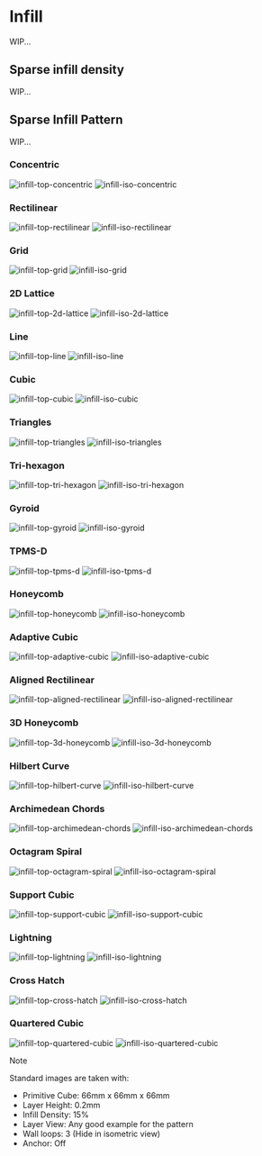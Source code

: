 # Infill

WIP...

## Sparse infill density

WIP...

## Sparse Infill Pattern

WIP...

### Concentric

![infill-top-concentric](https://github.com/SoftFever/OrcaSlicer/blob/main/doc/images/fill/infill-top-concentric.png?raw=true)
![infill-iso-concentric](https://github.com/SoftFever/OrcaSlicer/blob/main/doc/images/fill/infill-iso-concentric.png?raw=true)

### Rectilinear

![infill-top-rectilinear](https://github.com/SoftFever/OrcaSlicer/blob/main/doc/images/fill/infill-top-rectilinear.png?raw=true)
![infill-iso-rectilinear](https://github.com/SoftFever/OrcaSlicer/blob/main/doc/images/fill/infill-iso-rectilinear.png?raw=true)

### Grid

![infill-top-grid](https://github.com/SoftFever/OrcaSlicer/blob/main/doc/images/fill/infill-top-grid.png?raw=true)
![infill-iso-grid](https://github.com/SoftFever/OrcaSlicer/blob/main/doc/images/fill/infill-iso-grid.png?raw=true)

### 2D Lattice

![infill-top-2d-lattice](https://github.com/SoftFever/OrcaSlicer/blob/main/doc/images/fill/infill-top-2d-lattice.png?raw=true)
![infill-iso-2d-lattice](https://github.com/SoftFever/OrcaSlicer/blob/main/doc/images/fill/infill-iso-2d-lattice.png?raw=true)

### Line

![infill-top-line](https://github.com/SoftFever/OrcaSlicer/blob/main/doc/images/fill/infill-top-line.png?raw=true)
![infill-iso-line](https://github.com/SoftFever/OrcaSlicer/blob/main/doc/images/fill/infill-iso-line.png?raw=true)

### Cubic

![infill-top-cubic](https://github.com/SoftFever/OrcaSlicer/blob/main/doc/images/fill/infill-top-cubic.png?raw=true)
![infill-iso-cubic](https://github.com/SoftFever/OrcaSlicer/blob/main/doc/images/fill/infill-iso-cubic.png?raw=true)

### Triangles

![infill-top-triangles](https://github.com/SoftFever/OrcaSlicer/blob/main/doc/images/fill/infill-top-triangles.png?raw=true)
![infill-iso-triangles](https://github.com/SoftFever/OrcaSlicer/blob/main/doc/images/fill/infill-iso-triangles.png?raw=true)

### Tri-hexagon

![infill-top-tri-hexagon](https://github.com/SoftFever/OrcaSlicer/blob/main/doc/images/fill/infill-top-tri-hexagon.png?raw=true)
![infill-iso-tri-hexagon](https://github.com/SoftFever/OrcaSlicer/blob/main/doc/images/fill/infill-iso-tri-hexagon.png?raw=true)

### Gyroid

![infill-top-gyroid](https://github.com/SoftFever/OrcaSlicer/blob/main/doc/images/fill/infill-top-gyroid.png?raw=true)
![infill-iso-gyroid](https://github.com/SoftFever/OrcaSlicer/blob/main/doc/images/fill/infill-iso-gyroid.png?raw=true)

### TPMS-D

![infill-top-tpms-d](https://github.com/SoftFever/OrcaSlicer/blob/main/doc/images/fill/infill-top-tpms-d.png?raw=true)
![infill-iso-tpms-d](https://github.com/SoftFever/OrcaSlicer/blob/main/doc/images/fill/infill-iso-tpms-d.png?raw=true)

### Honeycomb

![infill-top-honeycomb](https://github.com/SoftFever/OrcaSlicer/blob/main/doc/images/fill/infill-top-honeycomb.png?raw=true)
![infill-iso-honeycomb](https://github.com/SoftFever/OrcaSlicer/blob/main/doc/images/fill/infill-iso-honeycomb.png?raw=true)

### Adaptive Cubic

![infill-top-adaptive-cubic](https://github.com/SoftFever/OrcaSlicer/blob/main/doc/images/fill/infill-top-adaptive-cubic.png?raw=true)
![infill-iso-adaptive-cubic](https://github.com/SoftFever/OrcaSlicer/blob/main/doc/images/fill/infill-iso-adaptive-cubic.png?raw=true)

### Aligned Rectilinear

![infill-top-aligned-rectilinear](https://github.com/SoftFever/OrcaSlicer/blob/main/doc/images/fill/infill-top-aligned-rectilinear.png?raw=true)
![infill-iso-aligned-rectilinear](https://github.com/SoftFever/OrcaSlicer/blob/main/doc/images/fill/infill-iso-aligned-rectilinear.png?raw=true)

### 3D Honeycomb

![infill-top-3d-honeycomb](https://github.com/SoftFever/OrcaSlicer/blob/main/doc/images/fill/infill-top-3d-honeycomb.png?raw=true)
![infill-iso-3d-honeycomb](https://github.com/SoftFever/OrcaSlicer/blob/main/doc/images/fill/infill-iso-3d-honeycomb.png?raw=true)

### Hilbert Curve

![infill-top-hilbert-curve](https://github.com/SoftFever/OrcaSlicer/blob/main/doc/images/fill/infill-top-hilbert-curve.png?raw=true)
![infill-iso-hilbert-curve](https://github.com/SoftFever/OrcaSlicer/blob/main/doc/images/fill/infill-iso-hilbert-curve.png?raw=true)

### Archimedean Chords

![infill-top-archimedean-chords](https://github.com/SoftFever/OrcaSlicer/blob/main/doc/images/fill/infill-top-archimedean-chords.png?raw=true)
![infill-iso-archimedean-chords](https://github.com/SoftFever/OrcaSlicer/blob/main/doc/images/fill/infill-iso-archimedean-chords.png?raw=true)

### Octagram Spiral

![infill-top-octagram-spiral](https://github.com/SoftFever/OrcaSlicer/blob/main/doc/images/fill/infill-top-octagram-spiral.png?raw=true)
![infill-iso-octagram-spiral](https://github.com/SoftFever/OrcaSlicer/blob/main/doc/images/fill/infill-iso-octagram-spiral.png?raw=true)

### Support Cubic

![infill-top-support-cubic](https://github.com/SoftFever/OrcaSlicer/blob/main/doc/images/fill/infill-top-support-cubic.png?raw=true)
![infill-iso-support-cubic](https://github.com/SoftFever/OrcaSlicer/blob/main/doc/images/fill/infill-iso-support-cubic.png?raw=true)

### Lightning

![infill-top-lightning](https://github.com/SoftFever/OrcaSlicer/blob/main/doc/images/fill/infill-top-lightning.png?raw=true)
![infill-iso-lightning](https://github.com/SoftFever/OrcaSlicer/blob/main/doc/images/fill/infill-iso-lightning.png?raw=true)

### Cross Hatch

![infill-top-cross-hatch](https://github.com/SoftFever/OrcaSlicer/blob/main/doc/images/fill/infill-top-cross-hatch.png?raw=true)
![infill-iso-cross-hatch](https://github.com/SoftFever/OrcaSlicer/blob/main/doc/images/fill/infill-iso-cross-hatch.png?raw=true)

### Quartered Cubic

![infill-top-quartered-cubic](https://github.com/SoftFever/OrcaSlicer/blob/main/doc/images/fill/infill-top-quartered-cubic.png?raw=true)
![infill-iso-quartered-cubic](https://github.com/SoftFever/OrcaSlicer/blob/main/doc/images/fill/infill-iso-quartered-cubic.png?raw=true)

> [!NOTE]
> Standard images are taken with:
> - Primitive Cube: 66mm x 66mm x 66mm
> - Layer Height: 0.2mm
> - Infill Density: 15%
> - Layer View: Any good example for the pattern
> - Wall loops: 3 (Hide in isometric view)
> - Anchor: Off
